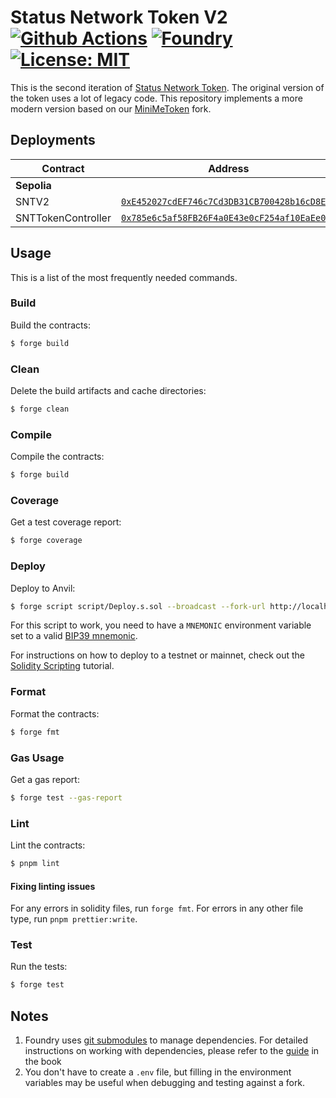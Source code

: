 # Status Network Token V2 [![Github Actions][gha-badge]][gha] [![Foundry][foundry-badge]][foundry] [![License: MIT][license-badge]][license]

[gha]: https://github.com/status-im/status-network-token-v2/actions
[gha-badge]: https://github.com/status-im/status-network-token-v2/actions/workflows/ci.yml/badge.svg
[foundry]: https://getfoundry.sh/
[foundry-badge]: https://img.shields.io/badge/Built%20with-Foundry-FFDB1C.svg
[license]: https://opensource.org/licenses/MIT
[license-badge]: https://img.shields.io/badge/License-MIT-blue.svg

This is the second iteration of [Status Network Token](https://github.com/status-im/status-network-token). The original
version of the token uses a lot of legacy code. This repository implements a more modern version based on our
[MiniMeToken](https://github.com/vacp2p/minime) fork.

## Deployments

| **Contract**       | **Address**                                                                                                                     | **Snapshot**                                                                                                     |
| ------------------ | ------------------------------------------------------------------------------------------------------------------------------- | ---------------------------------------------------------------------------------------------------------------- |
| **Sepolia**        |                                                                                                                                 |                                                                                                                  |
| SNTV2              | [`0xE452027cdEF746c7Cd3DB31CB700428b16cD8E51`](https://sepolia.etherscan.io/address/0xE452027cdEF746c7Cd3DB31CB700428b16cD8E51) | [`2ac31e`](https://github.com/status-im/status-network-token-v2/commit/2ac31ea230cd9e89eff700b65da8a8b8024f3d79) |
| SNTTokenController | [`0x785e6c5af58FB26F4a0E43e0cF254af10EaEe0f1`](https://sepolia.etherscan.io/address/0x785e6c5af58FB26F4a0E43e0cF254af10EaEe0f1) | [`2ac31e`](https://github.com/status-im/status-network-token-v2/commit/2ac31ea230cd9e89eff700b65da8a8b8024f3d79) |

## Usage

This is a list of the most frequently needed commands.

### Build

Build the contracts:

```sh
$ forge build
```

### Clean

Delete the build artifacts and cache directories:

```sh
$ forge clean
```

### Compile

Compile the contracts:

```sh
$ forge build
```

### Coverage

Get a test coverage report:

```sh
$ forge coverage
```

### Deploy

Deploy to Anvil:

```sh
$ forge script script/Deploy.s.sol --broadcast --fork-url http://localhost:8545
```

For this script to work, you need to have a `MNEMONIC` environment variable set to a valid
[BIP39 mnemonic](https://iancoleman.io/bip39/).

For instructions on how to deploy to a testnet or mainnet, check out the
[Solidity Scripting](https://book.getfoundry.sh/tutorials/solidity-scripting.html) tutorial.

### Format

Format the contracts:

```sh
$ forge fmt
```

### Gas Usage

Get a gas report:

```sh
$ forge test --gas-report
```

### Lint

Lint the contracts:

```sh
$ pnpm lint
```

#### Fixing linting issues

For any errors in solidity files, run `forge fmt`. For errors in any other file type, run `pnpm prettier:write`.

### Test

Run the tests:

```sh
$ forge test
```

## Notes

1. Foundry uses [git submodules](https://git-scm.com/book/en/v2/Git-Tools-Submodules) to manage dependencies. For
   detailed instructions on working with dependencies, please refer to the
   [guide](https://book.getfoundry.sh/projects/dependencies.html) in the book
2. You don't have to create a `.env` file, but filling in the environment variables may be useful when debugging and
   testing against a fork.
